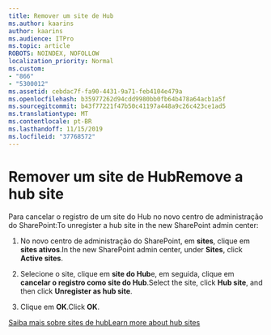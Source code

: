 ```yaml
---
title: Remover um site de Hub
ms.author: kaarins
author: kaarins
ms.audience: ITPro
ms.topic: article
ROBOTS: NOINDEX, NOFOLLOW
localization_priority: Normal
ms.custom:
- "866"
- "5300012"
ms.assetid: cebdac7f-fa90-4431-9a71-feb4104e479a
ms.openlocfilehash: b35977262d94cdd9980bb0fb64b478a64acb1a5f
ms.sourcegitcommit: b43f77221f47b50c41197a448a9c26c423ce1ad5
ms.translationtype: MT
ms.contentlocale: pt-BR
ms.lasthandoff: 11/15/2019
ms.locfileid: "37768572"
---
```

# <a name="remove-a-hub-site"></a><span data-ttu-id="d1c5c-102">Remover um site de Hub</span><span class="sxs-lookup"><span data-stu-id="d1c5c-102">Remove a hub site</span></span>

<span data-ttu-id="d1c5c-103">Para cancelar o registro de um site do Hub no novo centro de administração do SharePoint:</span><span class="sxs-lookup"><span data-stu-id="d1c5c-103">To unregister a hub site in the new SharePoint admin center:</span></span>
  
1. <span data-ttu-id="d1c5c-104">No novo centro de administração do SharePoint, em **sites**, clique em **sites ativos**.</span><span class="sxs-lookup"><span data-stu-id="d1c5c-104">In the new SharePoint admin center, under **Sites**, click **Active sites**.</span></span>

2. <span data-ttu-id="d1c5c-105">Selecione o site, clique em **site do Hub**e, em seguida, clique em **cancelar o registro como site do Hub**.</span><span class="sxs-lookup"><span data-stu-id="d1c5c-105">Select the site, click **Hub site**, and then click **Unregister as hub site**.</span></span>

3. <span data-ttu-id="d1c5c-106">Clique em **OK**.</span><span class="sxs-lookup"><span data-stu-id="d1c5c-106">Click **OK**.</span></span>

[<span data-ttu-id="d1c5c-107">Saiba mais sobre sites de hub</span><span class="sxs-lookup"><span data-stu-id="d1c5c-107">Learn more about hub sites</span></span>](https://support.office.com/article/what-is-a-sharepoint-hub-site-fe26ae84-14b7-45b6-a6d1-948b3966427f)
  